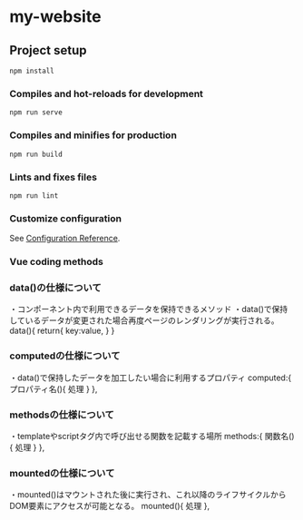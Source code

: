 # my-website

## Project setup
```
npm install
```

### Compiles and hot-reloads for development
```
npm run serve
```

### Compiles and minifies for production
```
npm run build
```

### Lints and fixes files
```
npm run lint
```

### Customize configuration
See [Configuration Reference](https://cli.vuejs.org/config/).

### Vue coding methods
<template> 
  <!-- HTMLを記述する部分-->
</template>
<script>
    //jsを記述する部分
</script>
<style scoped>
    /*CSSを記述する部分*/
</style>

### data()の仕様について
・コンポーネント内で利用できるデータを保持できるメソッド
・data()で保持しているデータが変更された場合再度ページのレンダリングが実行される。
data(){
    return{
        key:value,
    }
}

### computedの仕様について
・data()で保持したデータを加工したい場合に利用するプロパティ
computed:{
    プロパティ名(){
        処理
    }
},

### methodsの仕様について
・templateやscriptタグ内で呼び出せる関数を記載する場所
methods:{
    関数名(){
        処理
    }
},

### mountedの仕様について
・mounted()はマウントされた後に実行され、これ以降のライフサイクルからDOM要素にアクセスが可能となる。
mounted(){
    処理
},
